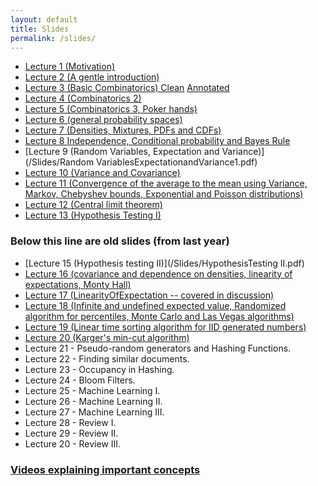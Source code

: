 ```yaml
---
layout: default
title: Slides
permalink: /slides/
---
```


* [Lecture 1 (Motivation)](/Slides/Lecture1.pdf)
* [Lecture 2 (A gentle introduction)](/Slides/Lecture2.pdf)
* [Lecture 3 (Basic Combinatorics) Clean](/Slides/basicCombinatorics.pdf) [Annotated](/Slides/basicCombinatoricsAnnotated.pdf)
* [Lecture 4 (Combinatorics 2)](/Slides/Combinatorics2.pdf)
* [Lecture 5 (Combinatorics 3, Poker hands)](/Slides/5.Combinatorics3Poker.pdf)
* [Lecture 6 (general probability spaces)](/Slides/GeneralProbabilitySpaces.pdf)
* [Lecture 7 (Densities, Mixtures, PDFs and CDFs)](/Slides/DensitiesMixturesPDFCDF.pdf)
* [Lecture 8 Independence, Conditional probability and Bayes Rule](/Slides/IndependenceConditioningBayes.pdf)
* [Lecture 9 (Random Variables, Expectation and Variance)](/Slides/Random VariablesExpectationandVariance1.pdf)
* [Lecture 10 (Variance and Covariance)](/Slides/CovarianceAndCorrelation.pdf)
* [Lecture 11 (Convergence of the average to the mean using Variance, Markov, Chebyshev bounds, Exponential and Poisson distributions)](/Slides/MarkovChebyshev.pdf)
* [Lecture 12 (Central limit theorem)](/Slides/LargeNumbersCLT.11.4.pdf)  
* [Lecture 13 (Hypothesis Testing I)](/Slides/HypothesisTesting.I.2.pdf)

### Below this line are old slides (from last year)

* [Lecture 15 (Hypothesis testing II)](/Slides/HypothesisTesting II.pdf)
* [Lecture 16 (covariance and dependence on densities, linearity of expectations, Monty Hall)](/Slides/covdepOnDensitiesLinearityInfiniteMontyHall.pdf)
* [Lecture 17 (LinearityOfExpectation -- covered in discussion)](/Slides/Linearityofexpectationproblems.pdf)
* [Lecture 18 (Infinite and undefined expected value, Randomized algorithm for percentiles, Monte Carlo and Las Vegas algorithms)](/Slides/RandomizedMedian.pdf)
* [Lecture 19 (Linear time sorting algorithm for IID generated numbers)](/Slides/LinearTimeSorting.pdf)
* [Lecture 20 (Karger's min-cut algorithm)](/Slides/KargersAlgorithm.pdf)
* Lecture 21 - Pseudo-random generators and Hashing Functions.
* Lecture 22 - Finding similar documents.
* Lecture 23 - Occupancy in Hashing.
* Lecture 24 - Bloom Filters.
* Lecture 25 - Machine Learning I.
* Lecture 26 - Machine Learning II.
* Lecture 27 - Machine Learning III.
* Lecture 28 - Review I.
* Lecture 29 - Review II.
* Lecture 20 - Review III.

### [Videos explaining important concepts](http://cse103.github.io/Extras/)
